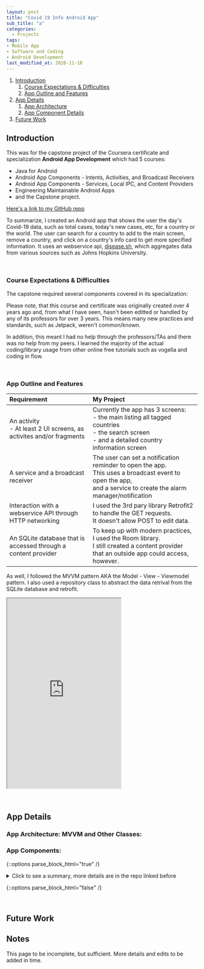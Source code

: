 ```yaml
---
layout: post
title: "Covid 19 Info Android App"
sub_title: "a"
categories:
  - Projects
tags:
- Mobile App 
- Software and Coding
- Android Development
last_modified_at: 2020-11-10 
---
```


1. [Introduction](#1)
    1. [Course Expectations & Difficulties](#1a)
    2. [App Outline and Features](#1b)
2. [App Details](#2)
    1. [App Architecture](#2a)
    2. [App Component Details](#2b)
3. [Future Work](#3)
    
    
## Introduction <a name="1"></a>
This was for the capstone project of the Coursera certificate and specialization **Android App Development** which had 5 courses: 
* Java for Android
* Android App Components - Intents, Activities, and Broadcast Receivers
* Android App Components - Services, Local IPC, and Content Providers 
* Engineering Maintainable Android Apps
* and the Capstone project.

[Here's a link to my GitHub repo](https://github.com/96yrlee/Covid-19InfoApp)

To summarize, I created an Android app that shows the user the day's Covid-19 data, such as total cases, today's new cases, etc, for a country or the world. 
The user can search for a country to add to the main screen, remove a country, and click on a country's info card to get more specified information.
It uses an webservice api, [disease.sh](https://disease.sh/), which aggregates data from various sources such as Johns Hopkins University.


<p>&nbsp;</p> 

### Course Expectations & Difficulties <a name="1a"></a>

The capstone required several components covered in its specialization:

Please note, that this course and certificate was originally created over 4 years ago and, from what I have seen, hasn't been editted or handled by any of its professors for over 3 years. This means many new practices and standards, such as Jetpack, weren't common/known. 

In addition, this meant I had no help through the professors/TAs and there was no help from my peers. I learned the majority of the actual coding/library usage from other online free tutorials such as vogella and coding in flow.

<p>&nbsp;</p> 


### App Outline and Features <a name="1b"></a>

|       Requirement    |       My Project       |
|:--------------------|:-----------------------|
| An activity <br> - At least 2 UI screens, as activites and/or fragments | Currently the app has 3 screens: <br> - the main listing all tagged countries <br> - the search screen <br> - and a detailed country information screen |
| A service and a broadcast receiver | The user can set a notification reminder to open the app. <br> This uses a broadcast event to open the app, <br> and a service to create the alarm manager/notification|
| Interaction with a webservice API through HTTP networking | I used the 3rd pary library Retrofit2 to handle the GET requests. <br> It doesn't allow POST to edit data. |
| An SQLite database that is accessed through a content provider | To keep up with modern practices, I used the Room library. <br> I still created a content provider that an outside app could access, however.  |

As well, I followed the MVVM pattern AKA the Model - View - Viewmodel pattern. I also used a repository class to abstract the data retrival from the SQLite database and retrofit.

<iframe height="500" src="https://youtu.be/en1Aum7PTuA"></iframe>

<p>&nbsp;</p> 


## App Details <a name="2"></a>

### App Architecture: MVVM and Other Classes: <a name="2a"></a>


### App Components: <a name="2b"></a>

{::options parse_block_html="true" /} 

<details>
  
  <summary markdown="span">Click to see a summary, more details are in the repo linked before</summary>


  **Webservice API:** 
[Link to API. ](http://disease.sh/v3/covid-19/) [Link to GitHub. ](https://github.com/disease-sh/API) 
The webservice API is disease.sh's Covid19 specific API. It provides an HTTP protocol and provides a json output; no authentication key is required. They use a variety of sources, including Worldometer, John Hopkins University, and several countries' own government provided data. There are also other data, such as vaccine news, but they are not of interest for this project.

I used Retrofit2 to handle retreving and parsing the gson data.

**Activities/UI Screen:** The main activity will show a list of info cards that each show a country's data for the day (ex. total and new cases). The world's data is also shown by default. The user can delete a card by swiping or add one via search. The cards can be clicked and lead to the 3rd activity to show more options/details.

The second activity is the search. As you type, it updates the list of options live to find a specific country or the world. Once you click a card, it will close the activity back to the main, and you will see the new country added.

The last (3rd) activity will show the details of a specific country the user clicked in the main screen. Currentlythe only extra details are the number of tests taken and the country's population. It is my hope that I will add in provinces/states of availible countries to view, then add other statistics such as cases for past days, graphs showing trends, etc. 

**Notification Alarm:** 

In the main menu, with a time picker, the user can set a time for the notification to appear. Clicking on the notification will open the app, even if it is not active, background or foreground. This is based on the alarm manager set up with a service, broadcast receiver, and an application class to set up the notification manager. While IntentService was taught, it has been depreciated and I thus used JobIntentService. I also used a regular broadcast receiver, as opposed to a local broadcast receiver, since the notification would be used when the app is shut down to start and open it.  

**SQLite Database:**

As mentioned before, rather than use the content provider I opted for Room. In fact, I connected the content provider to pull through the repository and Room database to use the same SQLite tables.

</details>

{::options parse_block_html="false" /}

<p>&nbsp;</p> 

## Future Work <a name="3"></a>





## Notes


This page to be incomplete, but sufficient. More details and edits to be added in time.

<p>&nbsp;</p> 
<p>&nbsp;</p> 
